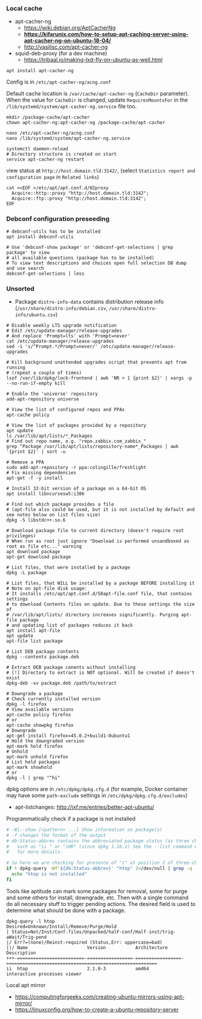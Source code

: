 ### Local cache

* apt-cacher-ng
    * https://wiki.debian.org/AptCacherNg
    * **https://kifarunix.com/how-to-setup-apt-caching-server-using-apt-cacher-ng-on-ubuntu-18-04/**
    * http://vasilisc.com/apt-cacher-ng
* squid-deb-proxy (for a dev machine)
    * https://tribaal.io/making-lxd-fly-on-ubuntu-as-well.html

```shell
apt install apt-cacher-ng
```
Config is in `/etc/apt-cacher-ng/acng.conf`

Default cache location is `/var/cache/apt-cacher-ng` (`CacheDir` parameter). When the value for
`CacheDir` is changed, update `RequiresMountsFor` in the `/lib/systemd/system/apt-cacher-ng.service`
file too.

```shell
mkdir /package-cache/apt-cacher
chown apt-cacher-ng:apt-cacher-ng /package-cache/apt-cacher

nano /etc/apt-cacher-ng/acng.conf
nano /lib/systemd/system/apt-cacher-ng.service

systemctl daemon-reload
# Directory structure is created on start
service apt-cacher-ng restart
```

view status at `http://host.domain.tld:3142/`, (select `Statistics report and configuration page` in `Related links`)

```shell
cat <<EOF >/etc/apt/apt.conf.d/02proxy
  Acquire::http::proxy "http://host.domain.tld:3142";
  Acquire::ftp::proxy "http://host.domain.tld:3142";
EOF
```

### Debconf configuration preseeding

```shell
# debconf-utils has to be installed
apt install debconf-utils

# Use 'debconf-show package' or 'debconf-get-selections | grep package' to view
# all available questions (package has to be installed)
# To view text descriptions and choices open full selection DB dump and use search
debconf-get-selections | less
```

### Unsorted

* Package `distro-info-data` contains distribution release info (`/usr/share/distro-info/debian.csv`, `/usr/share/distro-info/ubuntu.csv`)

```shell
# Disable weekly LTS upgrade notification
# Edit /etc/update-manager/release-upgrades
# And replace 'Prompt=lts' with 'Prompt=never'
cat /etc/update-manager/release-upgrades
sed -i 's/^Prompt.*/Prompt=never/' /etc/update-manager/release-upgrades

# Kill background unattended upgrades script that prevents apt from running
# (repeat a couple of times)
lsof /var/lib/dpkg/lock-frontend | awk 'NR > 1 {print $2}' | xargs -p --no-run-if-empty kill

# Enable the 'universe' repository
add-apt-repository universe

# View the list of configured repos and PPAs
apt-cache policy

# View the list of packages provided by a repository
apt update
ls /var/lib/apt/lists/*_Packages
# Find out repo name, e.g. "repo.zabbix.com_zabbix_"
grep ^Package /var/lib/apt/lists/repository-name*_Packages | awk '{print $2}' | sort -u

# Remove a PPA
sudo add-apt-repository -r ppa:colingille/freshlight
# Fix missing dependencies
apt-get -f -y install

# Install 32-bit version of a package on a 64-bit OS
apt install libncursesw5:i386

# Find out which package provides a file
# (apt-file also could be used, but it is not installed by default and see notes below on list files size)
dpkg -S libstdc++.so.6

# Download package file to current directory (doesn't require root privileges)
# When run as root just ignore "Download is performed unsandboxed as root as file etc..." warning
apt download package
apt-get download package

# List files, that were installed by a package
dpkg -L package

# List files, that WILL be installed by a package BEFORE installing it
# Note on apt-file disk usage:
# It installs /etc/apt/apt.conf.d/50apt-file.conf file, that contains settings
# to download Contents files on update. Due to these settings the size of
# /var/lib/apt/lists/ directory increases significantly. Purging apt-file package
# and updating list of packages reduces it back
apt install apt-file
apt update
apt-file list package

# List DEB package contents
dpkg --contents package.deb

# Extract DEB package conents without installing
# [!] Directory to extract is NOT optional. Will be created if doesn't exist
dpkg-deb -xv package.deb /path/to/extract

# Downgrade a package
# Check currently installed version
dpkg -l firefox
# View available versions
apt-cache policy firefox
# or
apt-cache showpkg firefox
# Downgrade
apt-get install firefox=45.0.2+build1-0ubuntu1
# Hold the downgraded version
apt-mark hold firefox
# Unhold
apt-mark unhold firefox
# List held packages
apt-mark showhold
# or
dpkg -l | grep "^hi"
```

dpkg options are in `/etc/dpkg/dpkg.cfg.d` (for example, Docker container may have some
`path-exclude` settings in `/etc/dpkg/dpkg.cfg.d/excludes`)

* apt-listchanges: http://jxf.me/entries/better-apt-ubuntu/

Programmatically check if a package is not installed
```bash
# -W|--show [<pattern> ...] Show information on package(s)
# -f changes the format of the output
# db:Status-abbrev contains the abbreviated package status (as three characters),
#   such as "ii " or "iHR" (since dpkg 1.16.2) See the --list command example below
#   for more details.

# So here we are checking for presence of "i" at position 2 of three-char output
if ! dpkg-query -Wf'${db:Status-abbrev}' "htop" 2>/dev/null | grep -q '^.i'; then
  echo "htop is not installed"
fi
```
Tools like aptitude can mark some packages for removal, some for purge and some others for install,
downgrade, etc. Then with a single command do all necessary stuff to trigger pending actions. The
desired field is used to determine what should be done with a package.
```
dpkg-query -l htop
Desired=Unknown/Install/Remove/Purge/Hold
| Status=Not/Inst/Conf-files/Unpacked/halF-conf/Half-inst/trig-aWait/Trig-pend
|/ Err?=(none)/Reinst-required (Status,Err: uppercase=bad)
||/ Name                      Version           Architecture      Description
+++-=========================-=================-=================-========================================================
ii  htop                      2.1.0-3           amd64             interactive processes viewer
```

Local apt mirror
* https://computingforgeeks.com/creating-ubuntu-mirrors-using-apt-mirror/
* https://linuxconfig.org/how-to-create-a-ubuntu-repository-server
